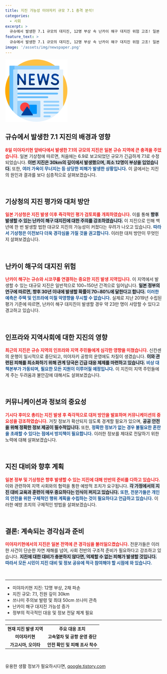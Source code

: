```yaml
---
title: 지진 가능성 미야자키 규모 7.1 충격 분석!
categories:
  - 사회
excerpt: >
  규슈에서 발생한 7.1 규모의 대지진, 12명 부상 속 난카이 해구 대지진 위험 고조! 일본 기상청의 경고에 따라 재난 대비 필요성이 더욱 커지고 있습니다. 클릭하여 자세한 소식 확인하세요!
feature_text: >
  규슈에서 발생한 7.1 규모의 대지진, 12명 부상 속 난카이 해구 대지진 위험 고조! 일본 기상청의 경고에 따라 재난 대비 필요성이 더욱 커지고 있습니다. 클릭하여 자세한 소식 확인하세요!
image: '/assets/img/newspaper.png'
---
```


<p><img src="/assets/img/newspaper.png" alt="kimp 속보" /></p>

<h2 data-ke-size="size26">규슈에서 발생한 7.1 지진의 배경과 영향</h2>

<p data-ke-size="size16"><b><span style="color: #ee2323;">8일 미야자키현 앞바다에서 발생한 7.1의 규모의 지진은 일본 규슈 지역에 큰 충격을 주었습니다.</span></b> 일본 기상청에 따르면, 처음에는 6.9로 보고되었던 규모가 긴급하게 7.1로 수정되었습니다. <b><span style="background-color: #21538527;">이번 지진은 30km의 깊이에서 발생했으며, 최소 12명이 부상을 입었습니다.</span></b> 또한, <b><span style="color: #1a5490;">여러 가옥이 무너지는 등 상당한 피해가 발생한 상황입니다.</span></b> 이 글에서는 지진의 원인과 결과를 보다 심층적으로 살펴보겠습니다.</p>

<p data-ke-size="size16">&nbsp;</p>

<h2 data-ke-size="size26">기상청의 지진 평가와 대처 방안</h2>

<p data-ke-size="size16"><b><span style="color: #ee2323;">일본 기상청은 지진 발생 이후 즉각적인 평가 검토회를 개최하였습니다.</span></b> 이를 통해 <b><span style="background-color: #21538527;">향후 발생할 수 있는 난카이 해구 대지진에 대한 주의를 강조하였습니다.</span></b> 이 지진으로 인해 백 년에 한 번 발생할 법한 대규모 지진의 가능성이 커졌다는 우려가 나오고 있습니다. <b><span style="color: #1a5490;">따라서 기상청은 이전보다 더욱 경각심을 가질 것을 권고합니다.</span></b> 이러한 대처 방안이 무엇인지 살펴보겠습니다.</p>

<p data-ke-size="size16">&nbsp;</p>

<h2 data-ke-size="size26">난카이 해구의 대지진 위험</h2>

<p data-ke-size="size16"><b><span style="color: #ee2323;">난카이 해구는 규슈와 시코쿠를 연결하는 중요한 지진 발생 지역입니다.</span></b> 이 지역에서 발생할 수 있는 대규모 지진은 일반적으로 100~150년 간격으로 일어납니다. <b><span style="background-color: #21538527;">일본 정부의 연구에 따르면, 향후 30년 이내에 발생할 확률이 70~80%에 달한다고 합니다.</span></b> <b><span style="color: #1a5490;">이러한 예측은 주택 및 인프라에 미칠 악영향을 무시할 수 없습니다.</span></b> 실제로 지난 2019년 수립된 평가 기준에 따르면, 난카이 해구 대지진이 발생할 경우 약 23만 명이 사망할 수 있다고 경고하고 있습니다.</p>

<p data-ke-size="size16">&nbsp;</p>

<h2 data-ke-size="size26">인프라와 지역사회에 대한 지진의 영향</h2>

<p data-ke-size="size16"><b><span style="color: #ee2323;">최근의 지진은 규슈 지역의 인프라와 지역 주민들에게 심각한 영향을 미쳤습니다.</span></b> 신칸센의 운행이 일시적으로 중단되고, 미야자키 공항의 운영에도 차질이 생겼습니다. <b><span style="background-color: #21538527;">이와 관련된 피해를 최소화하기 위해 관계 당국은 긴급 대응 체제를 마련하고 있습니다.</span></b> <b><span style="color: #1a5490;">비상 대책본부가 가동되며, 필요한 모든 지원이 이루어질 예정입니다.</span></b> 이 지진이 지역 주민들에게 주는 두려움과 불안감에 대해서도 살펴보겠습니다.</p>

<p data-ke-size="size16">&nbsp;</p>

<h2 data-ke-size="size26">커뮤니케이션과 정보의 중요성</h2>

<p data-ke-size="size16"><b><span style="color: #ee2323;">기시다 후미오 총리는 지진 발생 후 즉각적으로 대처 방안을 발표하며 커뮤니케이션의 중요성을 강조하였습니다.</span></b> 거짓 정보가 확산되지 않도록 경계할 필요가 있으며, <b><span style="background-color: #21538527;">공공 안전을 위해 정확한 정보 제공이 필수적입니다.</span></b> 또한, <b><span style="color: #1a5490;">정확한 정보가 없는 경우 불필요한 혼란을 초래할 수 있다는 점에서 방지책이 필요합니다.</span></b> 이러한 정보를 제대로 전달하기 위한 노력에 대해 살펴보겠습니다.</p>

<p data-ke-size="size16">&nbsp;</p>

<h2 data-ke-size="size26">지진 대비와 향후 계획</h2>

<p data-ke-size="size16"><b><span style="color: #ee2323;">일본 정부 및 기상청은 향후 발생할 수 있는 지진에 대해 만반의 준비를 다하고 있습니다.</span></b> 이와 관련하여 지역 사회와의 협력을 통한 예방적 조치가 요구됩니다. <b><span style="background-color: #21538527;">각 가정에서의 지진 대비 교육과 훈련이 매우 중요하다는 인식이 퍼지고 있습니다.</span></b> <b><span style="color: #1a5490;">또한, 전문가들은 개인의 안전을 위한 구체적인 행위 계획을 수립하는 것이 필요하다고 언급하고 있습니다.</span></b> 이러한 예방 조치의 구체적인 방법을 살펴보겠습니다.</p>

<p data-ke-size="size16">&nbsp;</p>

<h2 data-ke-size="size26">결론: 계속되는 경각심과 준비</h2>

<p data-ke-size="size16"><b><span style="color: #ee2323;">미야자키현에서의 지진은 일본 전역에 큰 경각심을 불러일으켰습니다.</span></b> 전문가들은 이러한 사건이 단순한 자연 재해를 넘어, 사회 전반의 구조적 준비가 필요하다고 강조하고 있습니다. <b><span style="background-color: #21538527;">지진에 대한 대비가 충분하지 않다면, 억제할 수 없는 피해가 발생할 것입니다.</span></b> <b><span style="color: #1a5490;">따라서 모든 시민이 지진 대비 및 정보 공유에 적극 참여해야 할 시점에 와 있습니다.</span></b></p>

<p data-ke-size="size16">&nbsp;</p>

<hr>

<ul>
  <li>미야자키현 지진: 12명 부상, 2채 파손</li>
  <li>지진 규모: 7.1, 진원 깊이 30km</li>
  <li>쓰나미 주의보 발령 및 최대 50cm 쓰나미 관측</li>
  <li>난카이 해구 대지진 가능성 증가</li>
  <li>정부의 적극적인 대응 및 정보 전달 체계 필요</li>
</ul>

<hr>

<table>
  <tr>
    <td style="text-align: center; height: 17px;"><b>현재 지진 발생 지역</b></td>
    <td style="text-align: center; height: 17px;"><b>주요 대응 조치</b></td>
  </tr>
  <tr>
    <td style="text-align: center; height: 17px;"><b>미야자키현</b></td>
    <td style="text-align: center; height: 17px;"><b>고속열차 및 공항 운영 중단</b></td>
  </tr>
  <tr>
    <td style="text-align: center; height: 17px;"><b>가고시마, 오이타</b></td>
    <td style="text-align: center; height: 17px;"><b>안전 확인 및 피해 조사 착수</b></td>
  </tr>
</table>

<p data-ke-size="size16">&nbsp;</p>
유용한 생활 정보가 필요하시다면, <a href="https://qoogle.tistory.com" rel="dofollow">qoogle.tistory.com</a>


